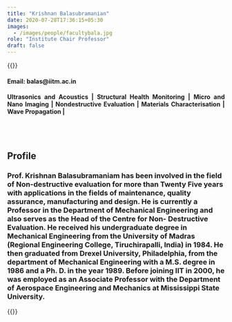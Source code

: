 ```yaml
---
title: "Krishnan Balasubramanian"
date: 2020-07-28T17:36:15+05:30
images:
  - /images/people/facultybala.jpg
role: "Institute Chair Professor"
draft: false
---
```


{{<rawhtml>}} 
<div align="justify">
<h4>Email: balas@iitm.ac.in</h4>
<h4>Ultrasonics and Acoustics | Structural Health Monitoring | Micro and Nano Imaging | Nondestructive Evaluation | Materials Characterisation | Wave Propagation |</h4><br>
</div>
<br>
<div>
	<h2>Profile</h2>
	<h3>
		Prof. Krishnan Balasubramaniam has been involved in the field of Non-destructive evaluation for more than Twenty Five years with applications in the fields of maintenance, quality assurance, manufacturing and design. He is currently a Professor in the Department of Mechanical Engineering and also serves as the Head of the Centre for Non- Destructive Evaluation. He received his undergraduate degree in Mechanical Engineering from the University of Madras (Regional Engineering College, Tiruchirapalli, India) in 1984. He then graduated from Drexel University, Philadelphia, from the department of Mechanical Engineering with a M.S. degree in 1986 and a Ph. D. in the year 1989. Before joining IIT in 2000, he was employed as an Associate Professor with the Department of Aerospace Engineering and Mechanics at Mississippi State University.
</div>

{{</rawhtml>}}